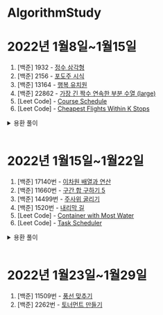# AlgorithmStudy

# 2022년 1월8일~1월15일

1. [백준] 1932 - [정수 삼각형](https://www.acmicpc.net/problem/1932)
2. [백준] 2156 - [포도주 시식](https://www.acmicpc.net/problem/2156)
3. [백준] 13164 - [행복 유치원](https://www.acmicpc.net/problem/13164)
4. [백준] 22862 - [가장 긴 짝수 연속한 부분 수열 (large)](https://www.acmicpc.net/problem/22862)
5. [Leet Code] - [Course Schedule](https://leetcode.com/problems/course-schedule/)
6. [Leet Code] - [Cheapest Flights Within K Stops](https://leetcode.com/problems/cheapest-flights-within-k-stops/)
<details>
  <summary>용환 풀이</summary>
  <a href="https://github.com/yongyongkr/Java_algorithm/blob/main/src/baekjoon/Main_1932.java">1번 풀이</a>
  <a href="https://github.com/yongyongkr/Java_algorithm/blob/main/src/baekjoon/Main_2156.java">2번 풀이</a>
  <a href="https://github.com/yongyongkr/Java_algorithm/blob/main/src/baekjoon/Main_13164.java">3번 풀이</a>
  <a href="https://github.com/yongyongkr/Java_algorithm/blob/main/src/baekjoon/Main_22862.java">4번 풀이</a>
</details>

<br>

# 2022년 1월15일~1월22일
1. [백준] 17140번 - [이차원 배열과 연산](https://www.acmicpc.net/problem/17140)
2. [백준] 11660번 - [구간 합 구하기 5](https://www.acmicpc.net/problem/11660)
3. [백준] 14499번 - [주사위 굴리기](https://www.acmicpc.net/problem/14499)
4. [백준] 1520번  - [내리막 길](https://www.acmicpc.net/problem/1520)
5. [Leet Code] - [Container with Most Water](https://leetcode.com/problems/container-with-most-water/)
6. [Leet Code] - [Task Scheduler](https://leetcode.com/problems/task-scheduler/)
<details>
  <summary>용환 풀이</summary>
  <a href="https://github.com/yongyongkr/Java_algorithm/blob/main/src/baekjoon/Main_11660.java">2번 풀이</a>
  <a href="https://github.com/yongyongkr/Java_algorithm/blob/main/src/baekjoon/Main_14499.java">3번 풀이</a>
  <a href="https://github.com/yongyongkr/Java_algorithm/blob/main/src/baekjoon/Main_1520.java">4번 풀이</a>
</details>

<br>

# 2022년 1월23일~1월29일
1. [백준] 11509번 - [풍선 맞추기](https://www.acmicpc.net/problem/11509)
2. [백준] 2262번 - [토너먼트 만들기](https://www.acmicpc.net/problem/2262)
